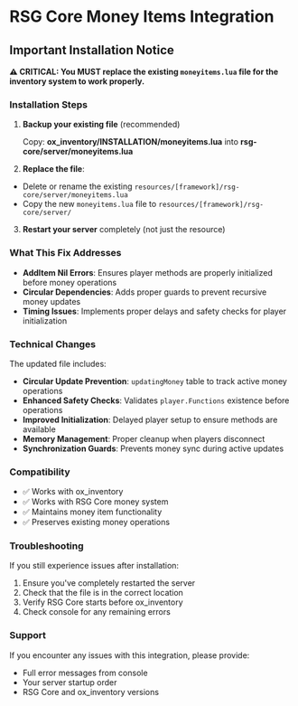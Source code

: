 # RSG Core Money Items Integration

## Important Installation Notice

**⚠️ CRITICAL: You MUST replace the existing `moneyitems.lua` file for the inventory system to work properly.**

### Installation Steps

1. **Backup your existing file** (recommended)

    Copy: **ox_inventory/INSTALLATION/moneyitems.lua** into **rsg-core/server/moneyitems.lua**

2. **Replace the file**:
- Delete or rename the existing `resources/[framework]/rsg-core/server/moneyitems.lua`
- Copy the new `moneyitems.lua` file to `resources/[framework]/rsg-core/server/`

3. **Restart your server** completely (not just the resource)

### What This Fix Addresses

- **AddItem Nil Errors**: Ensures player methods are properly initialized before money operations
- **Circular Dependencies**: Adds proper guards to prevent recursive money updates
- **Timing Issues**: Implements proper delays and safety checks for player initialization

### Technical Changes

The updated file includes:

- **Circular Update Prevention**: `updatingMoney` table to track active money operations
- **Enhanced Safety Checks**: Validates `player.Functions` existence before operations
- **Improved Initialization**: Delayed player setup to ensure methods are available
- **Memory Management**: Proper cleanup when players disconnect
- **Synchronization Guards**: Prevents money sync during active updates

### Compatibility

- ✅ Works with ox_inventory
- ✅ Works with RSG Core money system
- ✅ Maintains money item functionality
- ✅ Preserves existing money operations

### Troubleshooting

If you still experience issues after installation:

1. Ensure you've completely restarted the server
2. Check that the file is in the correct location
3. Verify RSG Core starts before ox_inventory
4. Check console for any remaining errors

### Support

If you encounter any issues with this integration, please provide:
- Full error messages from console
- Your server startup order
- RSG Core and ox_inventory versions